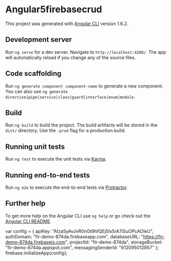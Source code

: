 # Angular5firebasecrud

This project was generated with [Angular CLI](https://github.com/angular/angular-cli) version 1.6.2.

## Development server

Run `ng serve` for a dev server. Navigate to `http://localhost:4200/`. The app will automatically reload if you change any of the source files.

## Code scaffolding

Run `ng generate component component-name` to generate a new component. You can also use `ng generate directive|pipe|service|class|guard|interface|enum|module`.

## Build

Run `ng build` to build the project. The build artifacts will be stored in the `dist/` directory. Use the `-prod` flag for a production build.

## Running unit tests

Run `ng test` to execute the unit tests via [Karma](https://karma-runner.github.io).

## Running end-to-end tests

Run `ng e2e` to execute the end-to-end tests via [Protractor](http://www.protractortest.org/).

## Further help

To get more help on the Angular CLI use `ng help` or go check out the [Angular CLI README](https://github.com/angular/angular-cli/blob/master/README.md).


 var config = {
    apiKey: "AIzaSyAvJvR0nGt9hfQEj5lx5rA7iSuOPcAOleU",
    authDomain: "fir-demo-874da.firebaseapp.com",
    databaseURL: "https://fir-demo-874da.firebaseio.com",
    projectId: "fir-demo-874da",
    storageBucket: "fir-demo-874da.appspot.com",
    messagingSenderId: "612095012857"
  };
  firebase.initializeApp(config);

